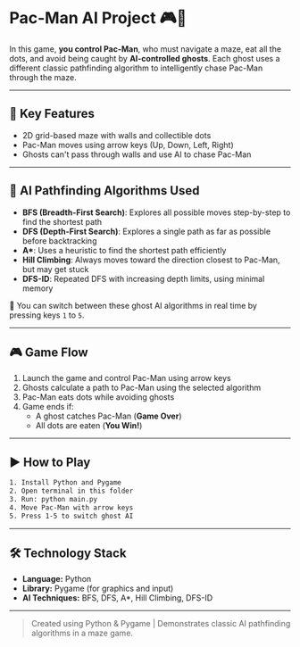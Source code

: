 # Pac-Man AI Project 🎮👻

In this game, **you control Pac-Man**, who must navigate a maze, eat all the dots, and avoid being caught by **AI-controlled ghosts**. Each ghost uses a different classic pathfinding algorithm to intelligently chase Pac-Man through the maze.

---

## 🧩 Key Features

- 2D grid-based maze with walls and collectible dots
- Pac-Man moves using arrow keys (Up, Down, Left, Right)
- Ghosts can't pass through walls and use AI to chase Pac-Man

---

## 🧠 AI Pathfinding Algorithms Used

- **BFS (Breadth-First Search)**: Explores all possible moves step-by-step to find the shortest path  
- **DFS (Depth-First Search)**: Explores a single path as far as possible before backtracking  
- **A\***: Uses a heuristic to find the shortest path efficiently  
- **Hill Climbing**: Always moves toward the direction closest to Pac-Man, but may get stuck  
- **DFS-ID**: Repeated DFS with increasing depth limits, using minimal memory  

🔄 You can switch between these ghost AI algorithms in real time by pressing keys `1` to `5`.

---

## 🎮 Game Flow

1. Launch the game and control Pac-Man using arrow keys  
2. Ghosts calculate a path to Pac-Man using the selected algorithm  
3. Pac-Man eats dots while avoiding ghosts  
4. Game ends if:
   - A ghost catches Pac-Man (**Game Over**)  
   - All dots are eaten (**You Win!**)  

---

## ▶️ How to Play

```bash
1. Install Python and Pygame
2. Open terminal in this folder
3. Run: python main.py
4. Move Pac-Man with arrow keys
5. Press 1-5 to switch ghost AI
```

---

## 🛠 Technology Stack

- **Language:** Python  
- **Library:** Pygame (for graphics and input)  
- **AI Techniques:** BFS, DFS, A\*, Hill Climbing, DFS-ID  

---

> Created using Python & Pygame | Demonstrates classic AI pathfinding algorithms in a maze game.
